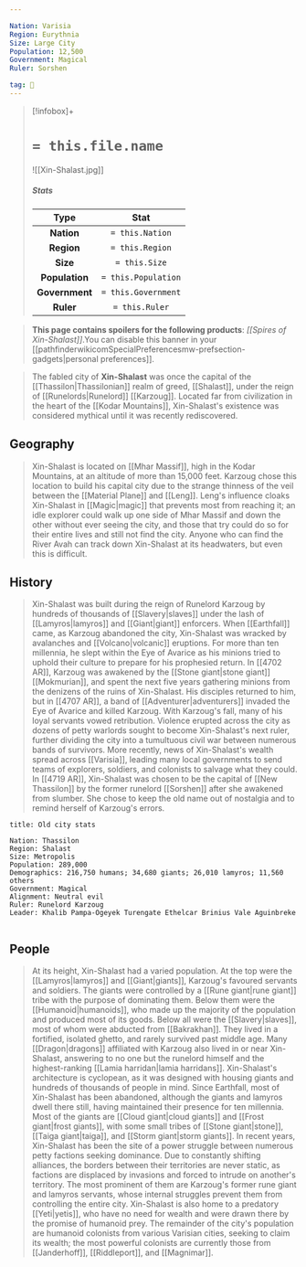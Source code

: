 ```yaml
---

Nation: Varisia
Region: Eurythnia
Size: Large City
Population: 12,500
Government: Magical
Ruler: Sorshen

tag: 🌃
---
```


> [!infobox]+
> #  `= this.file.name`
> ![[Xin-Shalast.jpg]]
> ##### Stats
> Type | Stat |
> :---:|:---:|
> **Nation** | `= this.Nation` |
> **Region** | `= this.Region` |
> **Size** | `= this.Size` |
> **Population** | `= this.Population` |
> **Government** | `= this.Government` |
> **Ruler** | `= this.Ruler` |




> **This page contains spoilers for the following products**: *[[Spires of Xin-Shalast]]*.You can disable this banner in your [[pathfinderwikicomSpecialPreferencesmw-prefsection-gadgets|personal preferences]].



> The fabled city of **Xin-Shalast** was once the capital of the [[Thassilon|Thassilonian]] realm of greed, [[Shalast]], under the reign of [[Runelords|Runelord]] [[Karzoug]]. Located far from civilization in the heart of the [[Kodar Mountains]], Xin-Shalast's existence was considered mythical until it was recently rediscovered.



## Geography

> Xin-Shalast is located on [[Mhar Massif]], high in the Kodar Mountains, at an altitude of more than 15,000 feet. Karzoug chose this location to build his capital city due to the strange thinness of the veil between the [[Material Plane]] and [[Leng]]. Leng's influence cloaks Xin-Shalast in [[Magic|magic]] that prevents most from reaching it; an idle explorer could walk up one side of Mhar Massif and down the other without ever seeing the city, and those that try could do so for their entire lives and still not find the city. Anyone who can find the River Avah can track down Xin-Shalast at its headwaters, but even this is difficult.


## History

> Xin-Shalast was built during the reign of Runelord Karzoug by hundreds of thousands of [[Slavery|slaves]] under the lash of [[Lamyros|lamyros]] and [[Giant|giant]] enforcers. When [[Earthfall]] came, as Karzoug abandoned the city, Xin-Shalast was wracked by avalanches and [[Volcano|volcanic]] eruptions. For more than ten millennia, he slept within the Eye of Avarice as his minions tried to uphold their culture to prepare for his prophesied return.
> In [[4702 AR]], Karzoug was awakened by the [[Stone giant|stone giant]] [[Mokmurian]], and spent the next five years gathering minions from the denizens of the ruins of Xin-Shalast. His disciples returned to him, but in [[4707 AR]], a band of [[Adventurer|adventurers]] invaded the Eye of Avarice and killed Karzoug. With Karzoug's fall, many of his loyal servants vowed retribution. Violence erupted across the city as dozens of petty warlords sought to become Xin-Shalast's next ruler, further dividing the city into a tumultuous civil war between numerous bands of survivors. More recently, news of Xin-Shalast's wealth spread across [[Varisia]], leading many local governments to send teams of explorers, soldiers, and colonists to salvage what they could.
> In [[4719 AR]], Xin-Shalast was chosen to be the capital of [[New Thassilon]] by the former runelord [[Sorshen]] after she awakened from slumber. She chose to keep the old name out of nostalgia and to remind herself of Karzoug's errors.

```ad-note
title: Old city stats

Nation: Thassilon
Region: Shalast
Size: Metropolis
Population: 289,000
Demographics: 216,750 humans; 34,680 giants; 26,010 lamyros; 11,560 others
Government: Magical
Alignment: Neutral evil
Ruler: Runelord Karzoug
Leader: Khalib Pampa-Ogeyek Turengate Ethelcar Brinius Vale Aguinbreke


```




## People

> At its height, Xin-Shalast had a varied population. At the top were the [[Lamyros|lamyros]] and [[Giant|giants]], Karzoug's favoured servants and soldiers. The giants were controlled by a [[Rune giant|rune giant]] tribe with the purpose of dominating them. Below them were the [[Humanoid|humanoids]], who made up the majority of the population and produced most of its goods. Below all were the [[Slavery|slaves]], most of whom were abducted from [[Bakrakhan]]. They lived in a fortified, isolated ghetto, and rarely survived past middle age. Many [[Dragon|dragons]] affiliated with Karzoug also lived in or near Xin-Shalast, answering to no one but the runelord himself and the highest-ranking [[Lamia harridan|lamia harridans]]. Xin-Shalast's architecture is cyclopean, as it was designed with housing giants and hundreds of thousands of people in mind.
> Since Earthfall, most of Xin-Shalast has been abandoned, although the giants and lamyros dwell there still, having maintained their presence for ten millennia. Most of the giants are [[Cloud giant|cloud giants]] and [[Frost giant|frost giants]], with some small tribes of [[Stone giant|stone]], [[Taiga giant|taiga]], and [[Storm giant|storm giants]].
> In recent years, Xin-Shalast has been the site of a power struggle between numerous petty factions seeking dominance. Due to constantly shifting alliances, the borders between their territories are never static, as factions are displaced by invasions and forced to intrude on another's territory. The most prominent of them are Karzoug's former rune giant and lamyros servants, whose internal struggles prevent them from controlling the entire city.
> Xin-Shalast is also home to a predatory [[Yeti|yetis]], who have no need for wealth and were drawn there by the promise of humanoid prey. The remainder of the city's population are humanoid colonists from various Varisian cities, seeking to claim its wealth; the most powerful colonists are currently those from [[Janderhoff]], [[Riddleport]], and [[Magnimar]].








